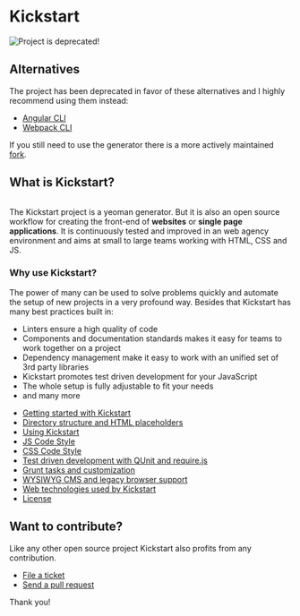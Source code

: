 # Kickstart

![Project is deprecated!](https://cdn.rawgit.com/OpenSourceWorkflow/generator-kickstart/master/deprecated.svg)

## Alternatives

The project has been deprecated in favor of these alternatives and I highly recommend using them instead:

* [Angular CLI](https://angular.io/docs/ts/latest/cli-quickstart.html)
* [Webpack CLI](https://webpack.js.org/api/cli/#components/sidebar/sidebar.jsx)

If you still need to use the generator there is a more actively maintained [fork](https://github.com/webit-de/generator-kickstart).

## What is Kickstart?

<img src="https://raw.githubusercontent.com/markusfalk/generator-kickstart/master/docs/kickstart.png" alt="">


The Kickstart project is a yeoman generator. But it is also an open source workflow for creating the front-end of **websites** or **single page applications**.
It is continuously tested and improved in an web agency environment and aims at small to large teams working with HTML, CSS and JS.

### Why use Kickstart?

The power of many can be used to solve problems quickly and automate the setup of new projects in a very profound way. Besides that Kickstart has many best practices built in:

* Linters ensure a high quality of code
* Components and documentation standards makes it easy for teams to work together on a project
* Dependency management make it easy to work with an unified set of 3rd party libraries
* Kickstart promotes test driven development for your JavaScript
* The whole setup is fully adjustable to fit your needs
* and many more

<!-- ## Documentation [![Dependency Status](https://gemnasium.com/markusfalk/generator-kickstart.svg)](https://gemnasium.com/markusfalk/generator-kickstart) [![Build Status](https://travis-ci.org/markusfalk/generator-kickstart.svg?branch=20150416_falk_test-creation-pass)](https://travis-ci.org/markusfalk/generator-kickstart) [![Code Climate](https://codeclimate.com/github/markusfalk/generator-kickstart/badges/gpa.svg)](https://codeclimate.com/github/markusfalk/generator-kickstart) -->

* [Getting started with Kickstart](https://github.com/webit-de/generator-kickstart/blob/master/docs/getting-started.md)
* [Directory structure and HTML placeholders](https://github.com/webit-de/generator-kickstart/blob/master/docs/directory-structure.md)
* [Using Kickstart](https://github.com/webit-de/generator-kickstart/blob/master/docs/using-kickstart.md)
* [JS Code Style](https://github.com/webit-de/generator-kickstart/blob/master/docs/js-codestyle.md)
* [CSS Code Style](https://github.com/webit-de/generator-kickstart/blob/master/docs/css-codestyle.md)
* [Test driven development with QUnit and require.js](https://github.com/webit-de/generator-kickstart/blob/master/docs/unit-tests.md)
* [Grunt tasks and customization](https://github.com/webit-de/generator-kickstart/blob/master/docs/grunt-customization.md)
* [WYSIWYG CMS and legacy browser support](https://github.com/webit-de/generator-kickstart/blob/master/docs/wysiwyg-legacy.md)
* [Web technologies used by Kickstart](https://github.com/webit-de/generator-kickstart/blob/master/docs/technologies.md)
* [License](https://github.com/webit-de/generator-kickstart/blob/master/docs/license.md)

## Want to contribute?

Like any other open source project Kickstart also profits from any contribution.

* [File a ticket](https://github.com/webit-de/generator-kickstart/issues)
* [Send a pull request](https://github.com/webit-de/generator-kickstart/pulls)

Thank you!
